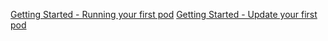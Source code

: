 [Getting Started - Running your first pod](v1_getting_started.md)
[Getting Started - Update your first pod](v2_getting_started.md)

